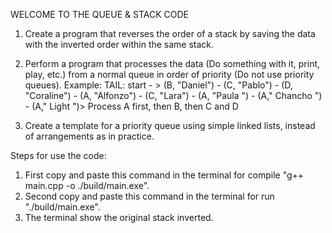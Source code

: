 WELCOME TO THE QUEUE & STACK CODE

1. Create a program that reverses the order of a stack by saving the data with the inverted order 
within the same stack.

2. Perform a program that processes the data (Do something with it, print, play, etc.) 
from a normal queue in order of priority (Do not use priority queues). 
Example: TAIL: start - > (B, "Daniel") - (C, "Pablo") - (D, "Coraline") - (A, "Alfonzo") - (C, "Lara") - (A, "Paula ") - (A," Chancho ") - (A," Light ")> 
Process A first, then B, then C and D 

3. Create a template for a priority queue using simple linked lists, instead of 
arrangements as in practice.

Steps for use the code:

1. First copy and paste this command in the terminal for compile "g++ main.cpp -o ./build/main.exe".
2. Second copy and paste this command in the terminal for run "./build/main.exe".
3. The terminal show the original stack inverted.